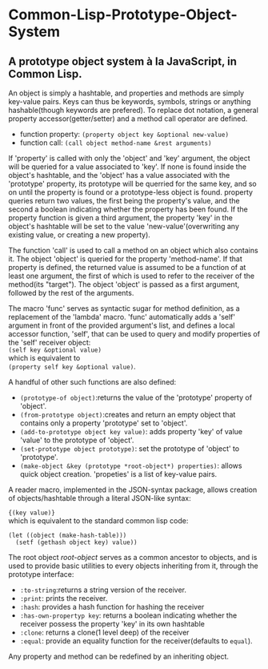 # Common-Lisp-Prototype-Object-System
## A prototype object system à la JavaScript, in Common Lisp.
An object is simply a hashtable, and properties and methods are simply key-value pairs. Keys can thus be keywords, symbols, strings or anything hashable(though keywords are prefered).
To replace dot notation, a general property accessor(getter/setter) and a method call operator are defined.

* function property: `(property object key &optional new-value)`
* function call: `(call object method-name &rest arguments)`

If 'property' is called with only the 'object' and 'key' argument, the object will be queried for a value associated to 'key'. If none is found inside the object's hashtable, and the 'object' has a value associated with the 'prototype' property, its prototype will be querried for the same key, and so on until the property is found or a prototype-less object is found. property queries return two values, the first being the property's value, and the second a boolean indicating whether the property has been found.
If the property function is given a third argument, the property 'key' in the object's hashtable will be set to the value 'new-value'(overwriting any existing value, or creating a new property).

The function 'call' is used to call a method on an object which also contains it. The object 'object' is queried for the property 'method-name'. If that property is defined, the returned value is assumed to be a function of at least one argument, the first of which is used to refer to the receiver of the method(its "target"). The object 'object' is passed as a first argument, followed by the rest of the arguments.

The macro 'func' serves as syntactic sugar for method definition, as a replacement of the 'lambda' macro. 'func' automatically adds a 'self' argument in front of the provided argument's list, and defines a local accessor function, 'self', that can be used to query and modify properties of the 'self' receiver object:  
`(self key &optional value)`   
which is equivalent to  
`(property self key &optional value)`.

A handful of other such functions are also defined:

* `(prototype-of object)`:returns the value of the 'prototype' property of 'object'.
* `(from-prototype object)`:creates and return an empty object that contains only a property 'prototype' set to 'object'.
* `(add-to-prototype object key value)`: adds property 'key' of value 'value' to the prototype of 'object'.
* `(set-prototype object prototype)`: set the prototype of 'object' to 'prototype'.
* `(make-object &key (prototype *root-object*) properties)`: allows quick object creation. 'propeties' is a list of key-value pairs.

A reader macro, implemented in the JSON-syntax package, allows creation of objects/hashtable through a literal JSON-like syntax:

`{(key value)}`  
which is equivalent to the standard common lisp code:  
```
(let ((object (make-hash-table)))
  (setf (gethash object key) value))
```
  
The root object *root-object* serves as a common ancestor to objects, and is used to provide basic utilities to every objects inheriting from it, through the prototype interface:

* `:to-string`:returns a string version of the receiver.
* `:print`: prints the receiver.
* `:hash`: provides a hash function for hashing the receiver
* `:has-own-propertyp key`: returns a boolean indicating whether the receiver possess the property 'key' in its own hashtable
* `:clone`: returns a clone(1 level deep) of the receiver
* `:equal`: provide an equality function for the receiver(defaults to `equal`).

Any property and method can be redefined by an inheriting object.


